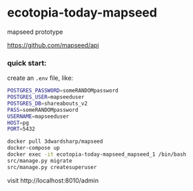 # ecotopia-today-mapseed

mapseed prototype

https://github.com/mapseed/api

### quick start:

create an `.env` file, like:

```sh
POSTGRES_PASSWORD=someRANDOMpassword
POSTGRES_USER=mapseeduser
POSTGRES_DB=shareabouts_v2
PASS=someRANDOMpassword
USERNAME=mapseeduser
HOST=pg
PORT=5432
```

```sh
docker pull 3dwardsharp/mapseed
docker-compose up
docker exec -it ecotopia-today-mapseed_mapseed_1 /bin/bash
src/manage.py migrate
src/manage.py createsuperuser
```

visit http://localhost:8010/admin

